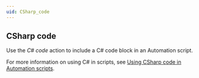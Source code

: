 ```yaml
---
uid: CSharp_code
---
```


## CSharp code

Use the *C# code* action to include a C# code block in an Automation script.

For more information on using C# in scripts, see [Using CSharp code in Automation scripts](Using_CSharp_code_in_Automation_scripts.md).
